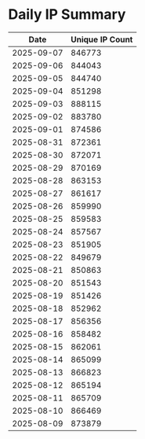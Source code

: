 # Daily IP Summary
| Date | Unique IP Count |
|----|----|
| 2025-09-07 | 846773 |
| 2025-09-06 | 844043 |
| 2025-09-05 | 844740 |
| 2025-09-04 | 851298 |
| 2025-09-03 | 888115 |
| 2025-09-02 | 883780 |
| 2025-09-01 | 874586 |
| 2025-08-31 | 872361 |
| 2025-08-30 | 872071 |
| 2025-08-29 | 870169 |
| 2025-08-28 | 863153 |
| 2025-08-27 | 861617 |
| 2025-08-26 | 859990 |
| 2025-08-25 | 859583 |
| 2025-08-24 | 857567 |
| 2025-08-23 | 851905 |
| 2025-08-22 | 849679 |
| 2025-08-21 | 850863 |
| 2025-08-20 | 851543 |
| 2025-08-19 | 851426 |
| 2025-08-18 | 852962 |
| 2025-08-17 | 856356 |
| 2025-08-16 | 858482 |
| 2025-08-15 | 862061 |
| 2025-08-14 | 865099 |
| 2025-08-13 | 866823 |
| 2025-08-12 | 865194 |
| 2025-08-11 | 865709 |
| 2025-08-10 | 866469 |
| 2025-08-09 | 873879 |